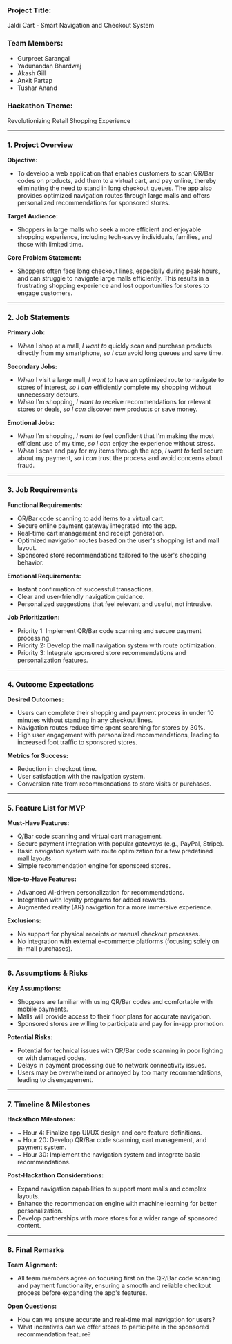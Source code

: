 ### **Project Title:**

Jaldi Cart - Smart Navigation and Checkout System

### **Team Members:**

- Gurpreet Sarangal
- Yadunandan Bhardwaj
- Akash Gill
- Ankit Partap
- Tushar Anand

### **Hackathon Theme:**

Revolutionizing Retail Shopping Experience

---

### **1. Project Overview**

**Objective:**

- To develop a web application that enables customers to scan QR/Bar codes on products, add them to a virtual cart, and pay online, thereby eliminating the need to stand in long checkout queues. The app also provides optimized navigation routes through large malls and offers personalized recommendations for sponsored stores.

**Target Audience:**

- Shoppers in large malls who seek a more efficient and enjoyable shopping experience, including tech-savvy individuals, families, and those with limited time.

**Core Problem Statement:**

- Shoppers often face long checkout lines, especially during peak hours, and can struggle to navigate large malls efficiently. This results in a frustrating shopping experience and lost opportunities for stores to engage customers.

---

### **2. Job Statements**

**Primary Job:**

- *When* I shop at a mall, *I want to* quickly scan and purchase products directly from my smartphone, *so I can* avoid long queues and save time.

**Secondary Jobs:**

- *When* I visit a large mall, *I want to* have an optimized route to navigate to stores of interest, *so I can* efficiently complete my shopping without unnecessary detours.
- *When* I'm shopping, *I want to* receive recommendations for relevant stores or deals, *so I can* discover new products or save money.

**Emotional Jobs:**

- *When* I'm shopping, *I want to* feel confident that I'm making the most efficient use of my time, *so I can* enjoy the experience without stress.
- *When* I scan and pay for my items through the app, *I want to* feel secure about my payment, *so I can* trust the process and avoid concerns about fraud.

---

### **3. Job Requirements**

**Functional Requirements:**

- QR/Bar code scanning to add items to a virtual cart.
- Secure online payment gateway integrated into the app.
- Real-time cart management and receipt generation.
- Optimized navigation routes based on the user's shopping list and mall layout.
- Sponsored store recommendations tailored to the user's shopping behavior.

**Emotional Requirements:**

- Instant confirmation of successful transactions.
- Clear and user-friendly navigation guidance.
- Personalized suggestions that feel relevant and useful, not intrusive.

**Job Prioritization:**

- Priority 1: Implement QR/Bar code scanning and secure payment processing.
- Priority 2: Develop the mall navigation system with route optimization.
- Priority 3: Integrate sponsored store recommendations and personalization features.

---

### **4. Outcome Expectations**

**Desired Outcomes:**

- Users can complete their shopping and payment process in under 10 minutes without standing in any checkout lines.
- Navigation routes reduce time spent searching for stores by 30%.
- High user engagement with personalized recommendations, leading to increased foot traffic to sponsored stores.

**Metrics for Success:**

- Reduction in checkout time.
- User satisfaction with the navigation system.
- Conversion rate from recommendations to store visits or purchases.

---

### **5. Feature List for MVP**

**Must-Have Features:**

- Q/Bar code scanning and virtual cart management.
- Secure payment integration with popular gateways (e.g., PayPal, Stripe).
- Basic navigation system with route optimization for a few predefined mall layouts.
- Simple recommendation engine for sponsored stores.

**Nice-to-Have Features:**

- Advanced AI-driven personalization for recommendations.
- Integration with loyalty programs for added rewards.
- Augmented reality (AR) navigation for a more immersive experience.

**Exclusions:**

- No support for physical receipts or manual checkout processes.
- No integration with external e-commerce platforms (focusing solely on in-mall purchases).

---

### **6. Assumptions & Risks**

**Key Assumptions:**

- Shoppers are familiar with using QR/Bar codes and comfortable with mobile payments.
- Malls will provide access to their floor plans for accurate navigation.
- Sponsored stores are willing to participate and pay for in-app promotion.

**Potential Risks:**

- Potential for technical issues with QR/Bar code scanning in poor lighting or with damaged codes.
- Delays in payment processing due to network connectivity issues.
- Users may be overwhelmed or annoyed by too many recommendations, leading to disengagement.

---

### **7. Timeline & Milestones**

**Hackathon Milestones:**

- ~ Hour 4: Finalize app UI/UX design and core feature definitions.
- ~ Hour 20: Develop QR/Bar code scanning, cart management, and payment system.
- ~ Hour 30: Implement the navigation system and integrate basic recommendations.

**Post-Hackathon Considerations:**

- Expand navigation capabilities to support more malls and complex layouts.
- Enhance the recommendation engine with machine learning for better personalization.
- Develop partnerships with more stores for a wider range of sponsored content.

---

### **8. Final Remarks**

**Team Alignment:**

- All team members agree on focusing first on the QR/Bar code scanning and payment functionality, ensuring a smooth and reliable checkout process before expanding the app's features.

**Open Questions:**

- How can we ensure accurate and real-time mall navigation for users?
- What incentives can we offer stores to participate in the sponsored recommendation feature?
